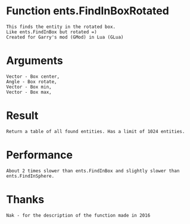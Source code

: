 # Function ents.FindInBoxRotated

	This finds the entity in the rotated box.
	Like ents.FindInBox but rotated =)
	Created for Garry's mod (GMod) in Lua (GLua)

# Arguments

	Vector - Box center,
	Angle - Box rotate,
	Vector - Box min,
	Vector - Box max,

# Result

	Return a table of all found entities. Has a limit of 1024 entities.

# Performance

	About 2 times slower than ents.FindInBox and slightly slower than ents.FindInSphere.
	
# Thanks

	Nak - for the description of the function made in 2016
